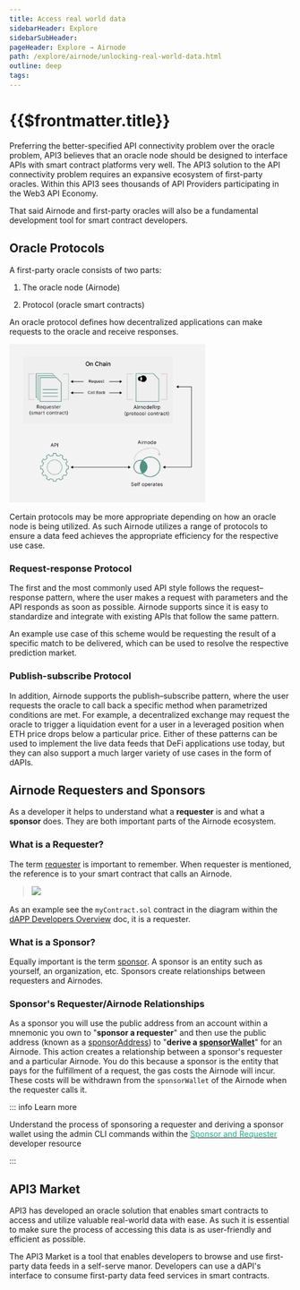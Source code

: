 ```yaml
---
title: Access real world data
sidebarHeader: Explore
sidebarSubHeader:
pageHeader: Explore → Airnode
path: /explore/airnode/unlocking-real-world-data.html
outline: deep
tags:
---
```


<PageHeader/>

<SearchHighlight/>

<FlexStartTag/>

# {{$frontmatter.title}}

Preferring the better-specified API connectivity problem over the oracle
problem, API3 believes that an oracle node should be designed to interface APIs
with smart contract platforms very well<!-- rather than as a sandbox that can
purportedly be used for any imaginable purpose-->. The API3 solution to the API connectivity
problem requires an expansive ecosystem of first-party oracles. Within this API3
sees thousands of API Providers participating in the Web3 API Economy.

That said Airnode and first-party oracles will also be a fundamental development
tool for smart contract developers.

<!--Any non-essential feature added to an application increases development time,
maintenance cost and the number of potential bugs. Essential features, though,
should be included out-of-the-box, and the burden of their implementation should
not be carried by the user. For instance, using third-party external adapters to
supply fundamental functionality is flawed by design. It is thus important to
know the exact purpose of the application so that one can specify its scope.-->

<!--In its simplest form: Airnode interfaces APIs with smart contract platforms. It
is well-equipped to do this, but only this is what it does. An oracle protocol
is required to serve the data on-chain.-->

<!--Preferring the better-specified API connectivity problem over the oracle
problem, API3 believes that an oracle node should be designed to interface APIs
with smart contract platforms very well, rather than as a sandbox that can
purportedly be used for any imaginable purpose. Based on this philosophy, the
Airnode protocol is designed to follow the self-emergent patterns used by APIs
to achieve as transparent and frictionless of an API–smart contract platform
interface as possible.-->

<!--Although such scope
might seem restrictive, it is not, given that APIs come in many shapes and forms
(HTTP/WebSocket, request–response/publish–subscribe/webhooks, etc.). In the long
term, Airnode intends to support all API platforms that might be in demand.-->

## Oracle Protocols

A first-party oracle consists of two parts:

1. The oracle node (Airnode)

2. Protocol (oracle smart contracts)

An oracle protocol defines how decentralized applications can make requests to
the oracle and receive responses.

<img src="../assets/images/05-How_Airnode_works.png" style="width:350px">

Certain protocols may be more appropriate depending on how an oracle node is
being utilized. As such Airnode utilizes a range of protocols to ensure a data
feed achieves the appropriate efficiency for the respective use case.

### Request-response Protocol

The first and the most commonly used API style follows the request–response
pattern, where the user makes a request with parameters and the API responds as
soon as possible. Airnode supports since it is easy to standardize and integrate
with existing APIs that follow the same pattern.

An example use case of this scheme would be requesting the result of a specific
match to be delivered, which can be used to resolve the respective prediction
market.

### Publish-subscribe Protocol

In addition, Airnode supports the publish–subscribe pattern, where the user
requests the oracle to call back a specific method when parametrized conditions
are met. For example, a decentralized exchange may request the oracle to trigger
a liquidation event for a user in a leveraged position when ETH price drops
below a particular price. Either of these patterns can be used to implement the
live data feeds that DeFi applications use today, but they can also support a
much larger variety of use cases in the form of dAPIs.

<!--
::: info Note

An oracle utilizes a smart contracts to implement the protocol in a variety of
patterns optimized for the use case. dAPIs utilize the publish-subscribe
protocol. Learn more about [dAPIs](/explore/dapis/using-dapis.md).

:::
-->

## Airnode Requesters and Sponsors

As a developer it helps to understand what a **requester** is and what a
**sponsor** does. They are both important parts of the Airnode ecosystem.

### What is a Requester?

The term [requester](/reference/airnode/latest/concepts/requester.md) is
important to remember. When requester is mentioned, the reference is to your
smart contract that calls an Airnode.

> <img src="/reference/airnode/latest/assets/images/requesters-sponsors-1.png" width="350px"/>

<!--<img src="../assets/images/03-solving_the_API_connectivity_problem_Airnode.png" style="width:350px">-->

As an example see the `myContract.sol` contract in the diagram within the
[dAPP Developers Overview](/reference/airnode/latest/developers/) doc, it is a
requester.

### What is a Sponsor?

Equally important is the term
[sponsor](/reference/airnode/latest/concepts/sponsor.md). A sponsor is an entity
such as yourself, an organization, etc. Sponsors create relationships between
requesters and Airnodes.

### Sponsor's Requester/Airnode Relationships

As a sponsor you will use the public address from an account within a mnemonic
you own to "**sponsor a requester**" and then use the public address (known as a
[sponsorAddress](/reference/airnode/latest/concepts/sponsor.md#sponsoraddress))
to "**derive a
[sponsorWallet](/reference/airnode/latest/concepts/sponsor.md#sponsorwallet)**"
for an Airnode. This action creates a relationship between a sponsor's requester
and a particular Airnode. You do this because a sponsor is the entity that pays
for the fulfillment of a request, the gas costs the Airnode will incur. These
costs will be withdrawn from the `sponsorWallet` of the Airnode when the
requester calls it.

::: info Learn more

Understand the process of sponsoring a requester and deriving a sponsor wallet
using the admin CLI commands within the
[<span style="color:rgb(16, 185, 129);">Sponsor and Requester</span>](/reference/airnode/latest/developers/requesters-sponsors.md)
developer resource

:::

<!-- ## Additional functionality & future development

Within the explore section we have discussed the foundational aspects of Airnode
and first-party oracles. However, as API are increasingly complex Airnode will
be required to accommodate these developments. Additionally, API functionality
needs to be compatible with an oracle node.

::: info Read more

This functionality includes functions such as
[Authorizers](/reference/airnode/latest/understand/apply-auth.md). An Airnode
can authorize smart contracts (know as requesters) access to its endpoints using
Authorizers.

::: -->

## API3 Market

API3 has developed an oracle solution that enables smart contracts to access and
utilize valuable real-world data with ease. As such it is essential to make sure
the process of accessing this data is as user-friendly and efficient as
possible.

<!--The API3 Market is easy to use with an intuitive UI. Developers are able to
browse and access first-party data feeds via a dAPI interface. This interface is
how API3's data feed services will be consumed by DeFi protocols.-->

The API3 Market is a tool that enables developers to browse and use first-party
data feeds in a self-serve manor. Developers can use a dAPI's interface to
consume first-party data<!--price?--> feed services in smart contracts.

<!--
## Requirements

If you want to know what prevents first-party oracles from widespread use, read
[this API3 blog post.](https://medium.com/api3/where-are-the-first-party-oracles-5078cebaf17)<ExternalLinkImage/>

Airnode is designed to run as a first-party oracle by the API providers
themselves. As a result, this imposes fairly restrictive requirements:

<p align="center">
  <img src="../assets/images/airnode.png" />
</p>

- The API provider does not know how to operate an oracle node. The oracle node
  thus should not require any know-how from the API provider.
- API–oracle node integration should be standardized so that tools can be
  developed to streamline the process.
- The API provider does not want to invest man-hours to operate the node. The
  oracle node should thus function according to the _set-and-forget_ principle.
- The API provider does not want to pay for hosting when their oracle is not
  being used. The hosting services thus should be priced on-demand.
- The API provider cannot accept cryptocurrency as payment due to compliance,
  legal and accounting reasons. They cannot exchange cryptocurrencies or fund
  their node wallets for the same reasons. The protocol thus should not require
  the API provider to handle cryptocurrency as a means of payment, or fund their
  node wallet periodically.
- The API provider cannot stake funds that would expose them to financial risk
  due to compliance, legal and accounting reasons. The security mechanics of the
  protocol thus should not depend on oracles to stake.-->

<FlexEndTag/>
